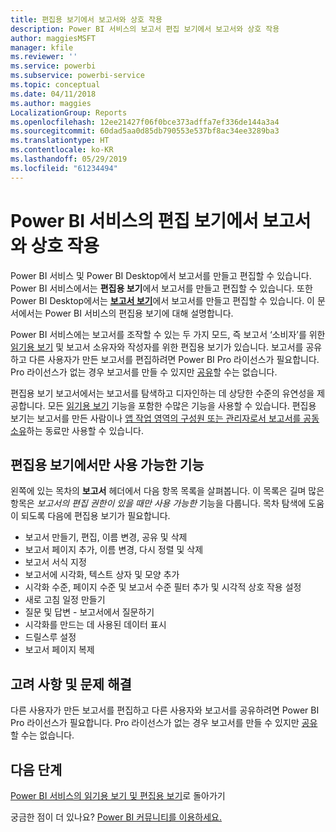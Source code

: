 ```yaml
---
title: 편집용 보기에서 보고서와 상호 작용
description: Power BI 서비스의 보고서 편집 보기에서 보고서와 상호 작용
author: maggiesMSFT
manager: kfile
ms.reviewer: ''
ms.service: powerbi
ms.subservice: powerbi-service
ms.topic: conceptual
ms.date: 04/11/2018
ms.author: maggies
LocalizationGroup: Reports
ms.openlocfilehash: 12ee21427f06f0bce373adffa7ef336de144a3a4
ms.sourcegitcommit: 60dad5aa0d85db790553e537bf8ac34ee3289ba3
ms.translationtype: HT
ms.contentlocale: ko-KR
ms.lasthandoff: 05/29/2019
ms.locfileid: "61234494"
---
```

# <a name="interact-with-a-report-in-editing-view-in-power-bi-service"></a>Power BI 서비스의 편집 보기에서 보고서와 상호 작용
Power BI 서비스 및 Power BI Desktop에서 보고서를 만들고 편집할 수 있습니다. Power BI 서비스에서는 **편집용 보기**에서 보고서를 만들고 편집할 수 있습니다. 또한 Power BI Desktop에서는 [**보고서 보기**](desktop-report-view.md)에서 보고서를 만들고 편집할 수 있습니다. 이 문서에서는 Power BI 서비스의 편집용 보기에 대해 설명합니다. 

Power BI 서비스에는 보고서를 조작할 수 있는 두 가지 모드, 즉 보고서 ‘소비자’를 위한 [읽기용 보기](consumer/end-user-reading-view.md) 및 보고서 소유자와 작성자를 위한 편집용 보기가 있습니다.   보고서를 공유하고 다른 사용자가 만든 보고서를 편집하려면 Power BI Pro 라이선스가 필요합니다. Pro 라이선스가 없는 경우 보고서를 만들 수 있지만 [공유](service-share-reports.md)할 수는 없습니다.    

편집용 보기 보고서에서는 보고서를 탐색하고 디자인하는 데 상당한 수준의 유연성을 제공합니다. 모든 [읽기용 보기](consumer/end-user-reading-view.md) 기능을 포함한 수많은 기능을 사용할 수 있습니다. 편집용 보기는 보고서를 만든 사람이나 [앱 작업 영역의 구성원 또는 관리자로서 보고서를 공동 소유](service-create-distribute-apps.md)하는 동료만 사용할 수 있습니다.

## <a name="functionality-only-available-in-editing-view"></a>편집용 보기에서만 사용 가능한 기능
왼쪽에 있는 목차의 **보고서** 헤더에서 다음 항목 목록을 살펴봅니다. 이 목록은 길며 많은 항목은 *보고서의 편집 권한이 있을 때만 사용 가능한* 기능을 다룹니다.  목차 탐색에 도움이 되도록 다음에 편집용 보기가 필요합니다.

* 보고서 만들기, 편집, 이름 변경, 공유 및 삭제
* 보고서 페이지 추가, 이름 변경, 다시 정렬 및 삭제
* 보고서 서식 지정
* 보고서에 시각화, 텍스트 상자 및 모양 추가
* 시각화 수준, 페이지 수준 및 보고서 수준 필터 추가 및 시각적 상호 작용 설정
* 새로 고침 일정 만들기
* 질문 및 답변 - 보고서에서 질문하기
* 시각화를 만드는 데 사용된 데이터 표시 
* 드릴스루 설정
* 보고서 페이지 복제

## <a name="considerations-and-troubleshooting"></a>고려 사항 및 문제 해결
다른 사용자가 만든 보고서를 편집하고 다른 사용자와 보고서를 공유하려면 Power BI Pro 라이선스가 필요합니다.  Pro 라이선스가 없는 경우 보고서를 만들 수 있지만 [공유](service-share-reports.md)할 수는 없습니다.


## <a name="next-steps"></a>다음 단계
[Power BI 서비스의 읽기용 보기 및 편집용 보기](consumer/end-user-reading-view.md)로 돌아가기

궁금한 점이 더 있나요? [Power BI 커뮤니티를 이용하세요.](http://community.powerbi.com/)

